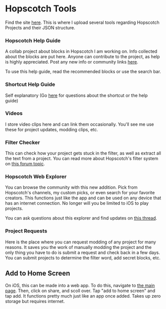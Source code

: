 # Hopscotch Tools

Find the site [here](https://awesome-e.github.io/hs-tools/). This is where I upload several tools regarding Hopscotch Projects and their JSON structure.

### Hopscotch Help Guide

A collab project about blocks in Hopscotch I am working on. Info collected about the blocks are put here. Anyone can contribute to the project, as help is highly appreciated. Post any new info or community links [here](https://forum.gethopscotch.com/t/mega-collab-hopscotch-help-guide/53163).

To use this help guide, read the recommended blocks or use the search bar.

### Shortcut Help Guide

Self explanatory (Go [here](https://forum.gethopscotch.com/t/this-siri-shortcut-can-modify-your-projects/50533) for questions about the shortcut or the help guide)

### Videos

I store video clips here and can link them occasionally. You'll see me use these for project updates, modding clips, etc.

### Filter Checker

This can check how your project gets stuck in the filter, as well as extract all the text from a project. You can read more about Hopscotch's filter system on [this forum topic](https://forum.gethopscotch.com/t/the-my-project-is-stuck-in-the-filter-topic/49234/441).

### Hopscotch Web Explorer

You can browse the community with this new addition. Pick from Hopscotch's channels, my custom picks, or even search for your favorite creators. This functions just like the app and can be used on any device that has an internet connection. No longer will you be limited to iOS to play projects.

You can ask questions about this explorer and find updates on [this thread](https://forum.gethopscotch.com/t/hopscotch-web-explorer/53971).

### Project Requests

Here is the place where you can request modding of any project for many reasons. It saves you the work of manually modding the project and the only thing you have to do is submit a request and check back in a few days. You can submit projects to determine the filter word, add secret blocks, etc.

## Add to Home Screen

On iOS, this can be made into a web app. To do this, navigate to [the main page](https://awesome-e.github.io/hs-tools/). Then, click on share, and scoll over. Tap "add to home screen" and tap add. It functions pretty much just like an app once added. Takes up zero storage but requires internet.
